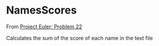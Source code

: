 # NamesScores

From [Project Euler: Problem 22](https://projecteuler.net/problem=22)

Calculates the sum of the score of each name in the text file
